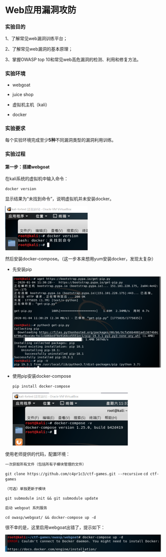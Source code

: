 # Web应用漏洞攻防

### 实验目的

1、了解常见web漏洞训练平台；

2、了解常见web漏洞的基本原理；

3、掌握OWASP top 10和常见web高危漏洞的检测、利用和修复方法。

### 实验环境

- webgoat

- juice shop

- 虚拟机主机（kali）

- docker

### 实验要求

每个实验环境完成至少**5种**不同漏洞类型的漏洞利用训练。

### 实验过程

#### 第一步：搭建webgoat

在kali系统的虚拟机中输入命令：

`docker version`

显示结果为“未找到命令”，说明虚拟机并未安装docker。

<img src="无docker环境.png" alt="无docker环境" style="zoom:50%;" />

然后安装docker-compose。（这一步本来想用yum安装docker，发现太复杂）

- 先安装pip

  <img src="安装pip.png" alt="安装pip" style="zoom:50%;" />

- 使用pip安装docker-compose

  `pip install docker-compose`

  <img src="docker安装成功.png" alt="docker安装成功" style="zoom:50%;" />

使用老师提供的代码，配置环境：

`一次获取所有文件（包括所有子模块管理的文件）`

`git clone https://github.com/c4pr1c3/ctf-games.git --recursive`
`cd ctf-games`

`（可选）单独更新子模块`

`git submodule init && git submodule update`

`启动 webgoat 系列服务`

`cd owasp/webgoat/ && docker-compose up -d`

很不幸的是，这里启用webgoat出错了，提示如下：

<img src="启用webgoat出错.png" alt="启用webgoat出错" style="zoom:50%;" />



